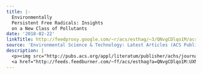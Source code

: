 ```yaml
---
title: |-
  Environmentally
  Persistent Free Radicals: Insights
  on a New Class of Pollutants
date: '2018-02-22'
linkTitle: http://feedproxy.google.com/~r/acs/esthag/~3/QNvgCDlqo1M/acs.est.7b04439
source: 'Environmental Science & Technology: Latest Articles (ACS Publications)'
description: |
  <p><img src="http://pubs.acs.org/appl/literatum/publisher/achs/journals/content/esthag/0/esthag.ahead-of-print/acs.est.7b04439/20180221/images/medium/es-2017-04439f_0010.gif" alt="TOC Graphic"/></p><div><cite>Environmental Science & Technology</cite></div><div>DOI: 10.1021/acs.est.7b04439</div><div class="feedflare">
  <a href="http://feeds.feedburner.com/~ff/acs/esthag?a=QNvgCDlqo1M:UXNLiktH5Xc:yIl2AUoC8zA"><img src="http://feeds.feedburner.com/~ff/acs/esthag?d=yIl2AUoC8zA" border="0"></img></a>
---
```


